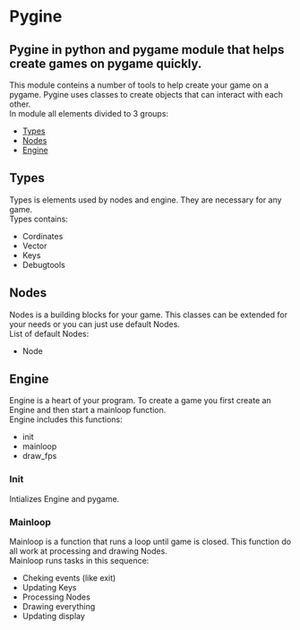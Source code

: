 # Pygine

## Pygine in python and pygame module that helps create games on pygame quickly.

This module conteins a number of tools to help create your game on a pygame. Pygine uses classes to create objects that can interact with each other. <br/>
In module all elements divided to 3 groups:
* [Types](#types)
* [Nodes](#nodes)
* [Engine](#engine)

## Types

Types is elements used by nodes and engine. They are necessary for any game. <br/>
Types contains:
* Cordinates
* Vector
* Keys
* Debugtools

## Nodes

Nodes is a building blocks for your game. This classes can be extended for your needs or you can just use default Nodes. <br/>
List of default Nodes:
* Node

## Engine

Engine is a heart of your program. To create a game you first create an Engine and then start a mainloop function. <br/>
Engine includes this functions:
* init
* mainloop
* draw_fps

### Init
Intializes Engine and pygame.

### Mainloop
Mainloop is a function that runs a loop until game is closed. This function do all work at processing and drawing Nodes. <br/>
Mainloop runs tasks in this sequence:
* Cheking events (like exit)
* Updating Keys
* Processing Nodes
* Drawing everything
* Updating display
